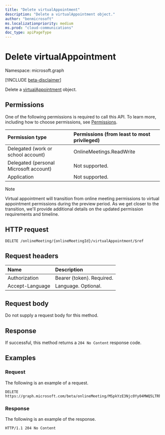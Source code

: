 ```yaml
---
title: "Delete virtualAppointment"
description: "Delete a virtualAppointment object."
author: "benmicrosoft"
ms.localizationpriority: medium
ms.prod: "cloud-communications"
doc_type: apiPageType
---
```


# Delete virtualAppointment

Namespace: microsoft.graph

[!INCLUDE [beta-disclaimer](../../includes/beta-disclaimer.md)]

Delete a [virtualAppointment](../resources/virtualappointment.md) object.

## Permissions
One of the following permissions is required to call this API. To learn more, including how to choose permissions, see [Permissions](/graph/permissions-reference).

| Permission type                        | Permissions (from least to most privileged)                                            |
|:---------------------------------------|:---------------------------------------------------------------------------------------|
| Delegated (work or school account)     | OnlineMeetings.ReadWrite                                  |
| Delegated (personal Microsoft account) | Not supported.                                                                         |
| Application                            | Not supported.

> [!NOTE]
>Virtual appointment will transition from online meeting permissions to virtual appointment permissions during the preview period. As we get closer to the transition, we'll provide additional details on the updated permission requirements and timeline.

## HTTP request

<!-- {
  "blockType": "ignored"
}
-->
``` http
DELETE /onlineMeeting/{onlineMeetingId}/virtualAppointment/$ref
```

## Request headers
| Name            | Description               |
| :-------------- | :------------------------ |
| Authorization   | Bearer {token}. Required. |
| Accept-Language | Language. Optional.       |

## Request body
Do not supply a request body for this method.

## Response

If successful, this method returns a `204 No Content` response code.

## Examples

### Request
The following is an example of a request.
<!-- {
  "blockType": "request",
  "name": "delete_virtualappointment"
}
-->
``` http
DELETE https://graph.microsoft.com/beta/onlineMeeting/MSpkYzE3Njc0Yy04MWQ5LTRhZGItYmZi/virtualAppointment
```


### Response
The following is an example of the response.
<!-- {
  "blockType": "response",
  "truncated": true
}
-->
``` http
HTTP/1.1 204 No Content
```

